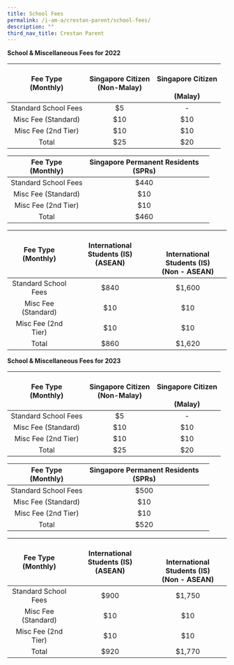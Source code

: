 ```yaml
---
title: School Fees
permalink: /i-am-a/crestan-parent/school-fees/
description: ""
third_nav_title: Crestan Parent
---
```

**School &amp; Miscellaneous Fees for 2022**

| Fee Type<br>(Monthly) | Singapore Citizen<br>(Non-Malay) | <br>Singapore Citizen<br><br>(Malay) |
|:---:|:---:|:---:|
| Standard School Fees | $5 | - |
| Misc Fee (Standard) | $10 | $10 |
| Misc Fee (2nd Tier) | $10 | $10 |
|  Total | $25 | $20 |

| Fee Type<br>(Monthly) | Singapore Permanent Residents<br>(SPRs) |  |
|:---:|:---:|:---:|
| Standard School Fees | $440 |  |
| Misc Fee (Standard) | $10 |  |
| Misc Fee (2nd Tier) | $10 |  |
|  Total | $460 |  |

| Fee Type<br>(Monthly) | International Students (IS)<br>(ASEAN) | <br><br>International Students (IS)<br>(Non - ASEAN) |
|:---:|:---:|:---:|
| Standard School Fees | $840 | $1,600 |
| Misc Fee (Standard) | $10 | $10 |
| Misc Fee (2nd Tier) | $10 | $10 |
|  Total | $860 | $1,620 |


**School &amp; Miscellaneous Fees for 2023**

| Fee Type<br>(Monthly) | Singapore Citizen<br>(Non-Malay) | <br>Singapore Citizen<br><br>(Malay) |
|:---:|:---:|:---:|
| Standard School Fees | $5 | - |
| Misc Fee (Standard) | $10 | $10 |
| Misc Fee (2nd Tier) | $10 | $10 |
|  Total | $25 | $20 |

| Fee Type<br>(Monthly) | Singapore Permanent Residents<br>(SPRs) |  |
|:---:|:---:|:---:|
| Standard School Fees | $500 |  |
| Misc Fee (Standard) | $10 |  |
| Misc Fee (2nd Tier) | $10 |  |
|  Total | $520 |  |

| Fee Type<br>(Monthly) | International Students (IS)<br>(ASEAN) | <br><br>International Students (IS)<br>(Non - ASEAN) |
|:---:|:---:|:---:|
| Standard School Fees | $900 | $1,750 |
| Misc Fee (Standard) | $10 | $10 |
| Misc Fee (2nd Tier) | $10 | $10 |
|  Total | $920 | $1,770 |